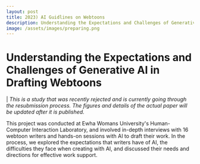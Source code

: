 ```yaml
---
layout: post
title: 2023) AI Guidlines on Webtoons
description: Understanding the Expectations and Challenges of Generative AI in Drafting Webtoons
image: /assets/images/preparing.png
---
```



Understanding the Expectations and Challenges of Generative AI in Drafting Webtoons
============

| *This is a study that was recently rejected and is currently going through the resubmission process. The figures and details of the actual paper will be updated after it is published.*

This project was conducted at Ewha Womans University's Human-Computer Interaction Laboratory, and involved in-depth interviews with 16 webtoon writers and hands-on sessions with AI to draft their work. 
In the process, we explored the expectations that writers have of AI, the difficulties they face when creating with AI, and discussed their needs and directions for effective work support. 
